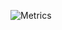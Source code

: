 ![Metrics](https://metrics.lecoq.io/Senya01?template=classic&base.activity=0&base.community=0&base.repositories=0&base.metadata=0&languages=1&achievements=1&anilist=1&music=1&base=header%2C%20activity%2C%20community%2C%20repositories%2C%20metadata&base.indepth=false&base.hireable=false&base.skip=false&languages=false&languages.limit=8&languages.threshold=0%25&languages.other=false&languages.colors=github&languages.sections=most-used&languages.indepth=false&languages.analysis.timeout=15&languages.analysis.timeout.repositories=7.5&languages.categories=markup%2C%20programming&languages.recent.categories=markup%2C%20programming&languages.recent.load=300&languages.recent.days=14&achievements=false&achievements.threshold=C&achievements.secrets=true&achievements.display=detailed&achievements.limit=0&anilist=false&anilist.user=Senya0&anilist.medias=anime&anilist.sections=favorites&anilist.limit=5&anilist.limit.characters=8&anilist.shuffle=true&music=false&music.provider=lastfm&music.user=Senya0&music.mode=recent&music.limit=4&music.played.at=false&music.time.range=short&music.top.type=tracks&config.timezone=Europe%2FMoscow)
